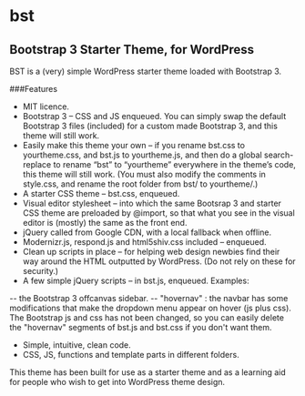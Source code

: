 bst
===

## Bootstrap 3 Starter Theme, for WordPress

BST is a (very) simple WordPress starter theme loaded with Bootstrap 3.

###Features

* MIT licence.
* Bootstrap 3 – CSS and JS enqueued. You can simply swap the default Bootstrap 3 files (included) for a custom made Bootstrap 3, and this theme will still work.
* Easily make this theme your own – if you rename bst.css to yourtheme.css, and bst.js to yourtheme.js, and then do a global search-replace to rename “bst” to “yourtheme” everywhere in the theme’s code, this theme will still work. (You must also modify the comments in style.css, and rename the root folder from bst/ to yourtheme/.)
* A starter CSS theme – bst.css, enqueued.
* Visual editor stylesheet – into which the same Bootsrap 3 and starter CSS theme are preloaded by @import, so that what you see in the visual editor is (mostly) the same as the front end.
* jQuery called from Google CDN, with a local fallback when offline.
* Modernizr.js, respond.js and html5shiv.css included – enqueued.
* Clean up scripts in place – for helping web design newbies find their way around the HTML outputted by WordPress. (Do not rely on these for security.)
* A few simple jQuery scripts – in bst.js, enqueued. Examples:

-- the Bootstrap 3 offcanvas sidebar.
-- "hovernav" : the navbar has some modifications that make the dropdown menu appear on hover (js plus css). The Bootstrap js and css has not been changed, so you can easily delete the "hovernav" segments of bst.js and bst.css if you don't want them. 

* Simple, intuitive, clean code.
* CSS, JS, functions and template parts in different folders.

This theme has been built for use as a starter theme and as a learning aid for people who wish to get into WordPress theme design.
